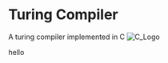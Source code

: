 # Turing Compiler
A turing compiler implemented in C  ![C_Logo](https://github.com/user-attachments/assets/375d941d-ece7-4628-9101-319b57019266)

hello

